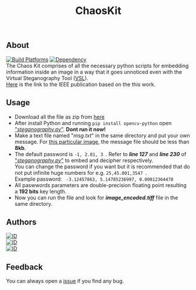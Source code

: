 <h1 align="center"> ChaosKit </h1> <br>

## About
[![Build Platforms](https://img.shields.io/badge/build_platform-Python2.7-3776AB.svg)](https://www.python.org/download/releases/2.7/)
[![Dependency](https://img.shields.io/badge/dependency-OpenCV-red.svg)](https://pypi.python.org/pypi/opencv-python)
<br>
The Chaos Kit comprises of all the necessary python scripts for embedding information inside an image in a way that it goes unnoticed even with the Virtual Steganography Tool ([VSL](http://vsl.sourceforge.net/)).<br>
[Here](https://doi.org/10.1109/ICRCICN.2017.8234536) is the link to the IEEE publication based on the this work.

## Usage
  - Download all the file as zip from [here](https://github.com/TamojitSaha/ChaosKit/archive/master.zip)
  - After install Python and running ```pip install opencv-python``` open ["<i>steganography.py</i>"](./steganography.py). <b>Dont run it now!</b>
  - Make a text file named "<i>msg.txt</i>" in the same directory and put your own message.  For [this particular image](./image.tiff?raw=true), the message file should be less than <b>8kb</b>. 
  - The default password is ```-1, 2.01, 3 ```. Refer to <i><b>line 127</b></i> and <i><b>line 230</b></i> of ["<i>steganography.py</i>"](./steganography.py) to embed and decipher respectively. 
  <br>You can change the password if you want but it is recommended that do not put infinite huge numbers for e.g. ```25,45.001,3547 ```. 
  <br>Example password: ``` -3.12457863, 5.14785236997, 0.00012364478```
  - All paswwords parameters are double-precision floating point resulting a <b>192 bits</b> key length.
  - Now you can run the file and look for <b><i>image_encoded.tiff</i></b> file in the same directory.
  
## Authors
[![ID](https://img.shields.io/badge/id-Tamojit-54C7EC.svg?style=for-the-badge)](https://www.linkedin.com/in/tamojit-saha/)<br>
[![ID](https://img.shields.io/badge/id-Sandeepan-54C7EC.svg?style=for-the-badge)](https://www.linkedin.com/in/sandeepan-sengupta/)<br>
[![ID](https://img.shields.io/badge/id-Tanmoy-54C7EC.svg?style=for-the-badge)]( https://www.researchgate.net/profile/Tanmoy_Dasgupta)

## Feedback
You can always open a [issue](https://github.com/TamojitSaha/ChaosKit/issues/new) if you find any bug.
